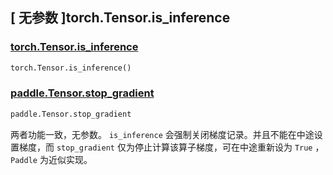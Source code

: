 ## [ 无参数 ]torch.Tensor.is_inference

### [torch.Tensor.is_inference](https://pytorch.org/docs/stable/generated/torch.Tensor.is_inference.html)

```python
torch.Tensor.is_inference()
```

### [paddle.Tensor.stop_gradient]()

```python
paddle.Tensor.stop_gradient
```

两者功能一致，无参数。 `is_inference` 会强制关闭梯度记录。并且不能在中途设置梯度，而 `stop_gradient` 仅为停止计算该算子梯度，可在中途重新设为 `True` ，`Paddle` 为近似实现。
